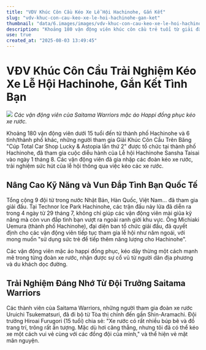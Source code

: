 ```yaml
---
title: "VĐV Khúc Côn Cầu Kéo Xe Lễ Hội Hachinohe, Gắn Kết"
slug: "vdv-khuc-con-cau-keo-xe-le-hoi-hachinohe-gan-ket"
thumbnail: "data/6.images/images/vdv-khuc-con-cau-keo-xe-le-hoi-hachinohe-gan-ket.webp"
description: "Khoảng 180 vận động viên khúc côn cầu trẻ tuổi từ giải đấu tại Hachinohe đã tham gia kéo xe rước trong Lễ hội Hachinohe Sansha Taisai, trải nghiệm văn hóa địa phương và vun đắp tình bạn, trong đó có VĐV Việt Nam."
use: true
created_at: "2025-08-03 13:49:45"
---
```


# VĐV Khúc Côn Cầu Trải Nghiệm Kéo Xe Lễ Hội Hachinohe, Gắn Kết Tình Bạn

![](/images/20250802-00010002-dtohoku-000-1-view.webp)
*Các vận động viên của Saitama Warriors mặc áo Happi đồng phục kéo xe rước.*

Khoảng 180 vận động viên dưới 15 tuổi đến từ thành phố Hachinohe và 6 tỉnh/thành phố khác, những người tham gia Giải Khúc Côn Cầu Trên Băng "Cúp Total Car Shop Lucky & Astopia lần thứ 2" được tổ chức tại thành phố Hachinohe, đã tham gia cuộc diễu hành của Lễ hội Hachinohe Sansha Taisai vào ngày 1 tháng 8. Các vận động viên đã gia nhập các đoàn kéo xe rước, trải nghiệm sức hút của lễ hội thông qua việc kéo các xe rước.

## Nâng Cao Kỹ Năng và Vun Đắp Tình Bạn Quốc Tế

Tổng cộng 9 đội từ trong nước Nhật Bản, Hàn Quốc, Việt Nam... đã tham gia giải đấu. Tại Technor Ice Park Hachinohe, các trận đấu nảy lửa đã diễn ra trong 4 ngày từ 29 tháng 7, không chỉ giúp các vận động viên mài giũa kỹ năng mà còn vun đắp tình bạn vượt ra ngoài ranh giới khu vực. Ông Michiaki Uemura (thành phố Hachinohe), đại diện ban tổ chức giải đấu, đã quyết định cho các vận động viên tiếp tục tham gia lễ hội như năm ngoái, với mong muốn "sử dụng sức trẻ để tiếp thêm năng lượng cho Hachinohe".

Các vận động viên mặc áo happi đồng phục, kéo dây thừng một cách mạnh mẽ trong từng đoàn xe rước, nhận được sự cổ vũ từ người dân địa phương và du khách dọc đường.

## Trải Nghiệm Đáng Nhớ Từ Đội Trưởng Saitama Warriors

Các thành viên của Saitama Warriors, những người tham gia đoàn xe rước Uruichi Tsukematsuri, đã đi bộ từ Tòa thị chính đến gần Shin-Aramachi. Đội trưởng Hiroai Furugori (15 tuổi) chia sẻ: "Xe rước có rất nhiều búp bê và đồ trang trí, trông rất ấn tượng. Mặc dù hơi căng thẳng, nhưng tôi đã có thể kéo xe một cách vui vẻ cùng với các đồng đội của mình," và thể hiện vẻ mặt mãn nguyện.
